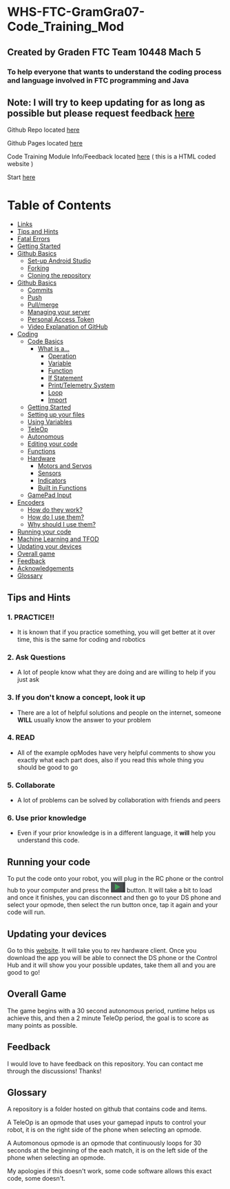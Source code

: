 # WHS-FTC-GramGra07-Code_Training_Mod       
## Created by Graden FTC Team 10448 Mach 5 
### To help everyone that wants to understand the coding process and language involved in FTC programming and Java
## Note: I will try to keep updating for as long as possible but please request feedback [here][feed]

Github Repo located [here][repo]

Github Pages located [here][page]

Code Training Module Info/Feedback located [here][feed] ( this is a HTML coded website )

Start [here](/gettingStarted.md)

# Table of Contents <a name="top"></a>
- [Links](/linksAndAcknowledgements.md#link)
- [Tips and Hints](#tip)
- [Fatal Errors](/coding.md#fatal)
- [Getting Started](/gettingStarted.md)
- [Github Basics](/githubBasics.md)
  - [Set-up Android Studio](/githubBasics.md#setup)
  - [Forking](/githubBasics.md#fork)
  - [Cloning the repository](/githubBasics.md#clone)
- [Github Basics](/githubBasics.md#gbasics)
  - [Commits](/githubBasics.md#commit)
  - [Push](/githubBasics.md#push)
  - [Pull/merge](/githubBasics.md#pull)
  - [Managing your server](/githubBasics.md#manage)
  - [Personal Access Token](/githubBasics.md#pat)
  - [Video Explanation of GitHub](/githubBasics.md#gitvid)
- [Coding](/coding.md#code)
  - [Code Basics](/baseLevelCode.md#cbasics)
    - [What is a...](/baseLevelCode.md#wia)
      - [Operation](/baseLevelCode.md#oper)
      - [Variable](/baseLevelCode.md#var)
      - [Function](/baseLevelCode.md#func)
      - [If Statement](/baseLevelCode.md#if)
      - [Print/Telemetry System](/baseLevelCode.md#print)
      - [Loop](/baseLevelCode.md#loop)
      - [Import](/baseLevelCode.md#import)
  - [Getting Started](/coding.md#start2)
  - [Setting up your files](/coding.md#files)
  - [Using Variables](/coding.md#usevar)
  - [TeleOp](/coding.md#tele)
  - [Autonomous](/coding.md#auto)
  - [Editing your code](/coding.md#edit)
  - [Functions](/coding.md#functions)
  - [Hardware](/coding.md#ware)
    - [Motors and Servos](/coding.md#motor)
    - [Sensors](/coding.md#sense)
    - [Indicators](/coding.md#indicator)
    - [Built in Functions](/coding.md#built)
  - [GamePad Input](/coding.md#gp)
- [Encoders](/encoders.md#encode)
  - [How do they work?](/encoders.md#eWork)
  - [How do I use them?](/encoders.md#eUse)
  - [Why should I use them?](/encoders.md#eyUse)
- [Running your code](#run)
- [Machine Learning and TFOD](/machineLearning.md#ml)
- [Updating your devices](#update)
- [Overall game](#ovr)
- [Feedback](#feed)
- [Acknowledgements](/linksAndAcknowledgements.md#agk)
- [Glossary](#gloss)

## Tips and Hints <a name="tip"></a>
### 1. PRACTICE!!
- It is known that if you practice something, you will get better at it over time, this is the same for coding and robotics
### 2. Ask Questions
- A lot of people know what they are doing and are willing to help if you just ask
### 3. If you don't know a concept, look it up
- There are a lot of helpful solutions and people on the internet, someone **WILL** usually know the answer to your problem
### 4. READ
- All of the example opModes have very helpful comments to show you exactly what each part does, also if you read this whole thing you should be good to go
### 5. Collaborate
- A lot of problems can be solved by collaboration with friends and peers
### 6. Use prior knowledge
- Even if your prior knowledge is in a different language, it **will** help you understand this code.

## Running your code <a name="run"></a>
To put the code onto your robot, you will plug in the RC phone or the control hub to your computer and press the ![runa][run] button. It will take a bit to load and once it finishes, you can disconnect and then go to your DS phone and select your opmode, then select the run button once, tap it again and your code will run.

## Updating your devices <a name="update"></a>
Go to this [website][rhc]. It will take you to rev hardware client. Once you download the app you will be able to connect the DS phone or the Control Hub and it will show you your possible updates, take them all and you are good to go!
  
## Overall Game <a name="ovr"></a>
The game begins with a 30 second autonomous period, runtime helps us achieve this, and then a 2 minute TeleOp period, the goal is to score as many points as possible.
  
## Feedback <a name="feed"></a>
I would love to have feedback on this repository. You can contact me through the discussions! Thanks!

## Glossary <a name="gloss"></a>

A repository is a folder hosted on github that contains code and items.

A TeleOp is an opmode that uses your gamepad inputs to control your robot, it is on the right side of the phone when selecting an opmode.

A  Automonous opmode is an opmode that continuously loops for 30 seconds at the beginning of the each match, it is on the left side of the phone when selecting an opmode.

My apologies if this doesn't work, some code software allows this exact code, some doesn't.  

[rhc]: https://docs.revrobotics.com/rev-hardware-client/getting-started/installation-instructions
[ftcpage]: https://github.com/FIRST-Tech-Challenge/FtcRobotController
[user]: https://github.com/GramGra07
[team]: https://github.com/WindsorHSRobotics/Team_Resources
[rev]: https://www.revrobotics.com/
[clineuser]: https://github.com/stcline
[aslink]: https://developer.android.com/studio
[ggl]: https://www.google.com/
[lop]: https://github.com/FIRST-Tech-Challenge/FtcRobotController/blob/master/FtcRobotController/src/main/java/org/firstinspires/ftc/robotcontroller/external/samples/BasicOpMode_Linear.java
[cuser]: https://github.com/ctimmons25
[juser]: https://github.com/JohnMayfield
[buser]: https://github.com/sangerb19
[gm0]: https://gm0.org/en/latest/
[lib]: https://www.firstinspires.org/resource-library/ftc/game-and-season-info
[web]: https://gist.github.com/jagrosh/5b1761213e33fc5b54ec7f6379034a22
[mlguide]: https://ftc-docs.firstinspires.org/ftc_ml/
[ml]: https://ftc-ml.firstinspires.org/
[mlset]: https://ftc-docs.firstinspires.org/ftc_ml/logging_on/logging-on.html#adding-students-to-your-teams-ftc-ml-workspace
[tfodweb]: https://github.com/FIRST-Tech-Challenge/FtcRobotController/blob/master/FtcRobotController/src/main/java/org/firstinspires/ftc/robotcontroller/external/samples/ConceptTensorFlowObjectDetectionWebcam.java
[vu]: https://developer.vuforia.com/license-manager
[3D]: https://docs.google.com/presentation/d/1MeLkA9mCI4vZMiejlqMZpAhZvbV2ThvSf6oZBzhQGdo/edit?usp=sharing
[qm]: https://gm0.org/en/latest/docs/software/tutorials/mecanum-drive.html
[qt]: https://docs.revrobotics.com/kickoff-concepts/freight-frenzy-2021-2022/programming-teleoperated
[bb]: https://www.firstinspires.org/sites/default/files/uploads/resource_library/ftc/blocks-programming-guide.pdf
[page]: https://gramgra07.github.io/WHS-FTC-GramGra07-Code_Training_Module/
[repo]: https://github.com/GramGra07/WHS-FTC-GramGra07-Code_Training_Module/blob/main/README.md
[feed]: https://gramgra07.github.io/CTMWeb/

[fork]: /images/fork.png
[gitcommit]: /images/gitCommit.png
[commit]: /images/commit.png
[push]: /images/push.png
[pull]: /images/pull.png
[run]: /images/run.png
[setting]: /images/settings.png
[beTele]: /examples/exampleTeleOpBlank
[feTele]: /examples/exampleTeleOpFull
[beAuto]: /examples/exampleAutoBlank.java
[feAuto]: /examples/exampleAutoFull.java
[code]: /images/code.png
[zip]: /images/zip.png
[vcs]: /images/vcs.png
[at]: /images/at.png
[step1]: /images/step1.png
[step2]: /images/step2.png
[step3]: /images/step3.png
[step4]: /images/step4.png
[step5]: /images/step5.png
[step6]: /images/step6.png
[file]: /images/file.png
[open]: /images/open.png
[new]: /images/new.png
[import]: /examples/import.txt
[eDemo]: /examples/RobotAutoDriveByEncoder_Linear.java
[color]: /examples/SensorColor.java
[IMU]: /examples/SensorBNO055IMU.java

[blcP]: /baseLevelCode.md
[cP]: /coding.md
[mlP]: /machineLearning.md
[gbP]: /githubBasics.md
[laP]: /linksAndAcknowledgements.md
[eP]: /encoders.md
[hP]: /README.md